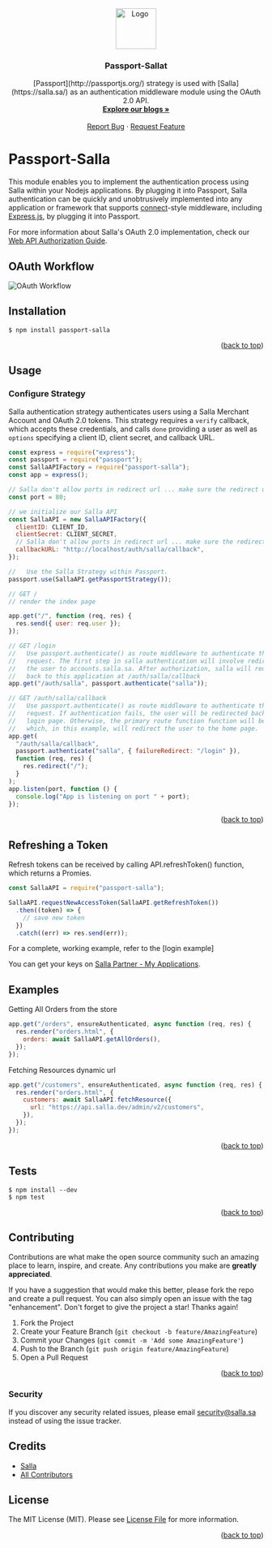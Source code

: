 <div id="top"></div>
<div align="center">
  <a href="https://salla.dev">
    <img src="https://salla.dev/wp-content/themes/salla-portal/dist/img/salla-logo.svg" alt="Logo" width="80" height="80">
  </a>

<h3 align="center">Passport-Sallat</h3>
  <p align="center">
    [Passport](http://passportjs.org/) strategy is used with [Salla](https://salla.sa/) as an authentication middleware module
using the OAuth 2.0 API.
    <br />
    <a href="https://docs.salla.dev/"><strong>Explore our blogs »</strong></a>
    <br />
    <br /><a href="#">Report Bug</a> · <a href="#">Request Feature</a>
  </p>
</div>

# Passport-Salla

This module enables you to implement the authentication process using Salla within your Nodejs applications. 
By plugging it into Passport, Salla authentication can be quickly and unobtrusively implemented into any application 
or framework that supports [connect](http://www.senchalabs.org/connect/)-style middleware, including [Express.js](http://expressjs.com/), by plugging it into Passport.

For more information about Salla's OAuth 2.0 implementation, check our
[Web API Authorization Guide](https://salla.dev/blog/oauth-2-0-in-action-with-salla).

## OAuth Workflow

![OAuth Workflow](https://i.ibb.co/xLyn80t/Frame-1236-OAuth-5.png)

## Installation

    $ npm install passport-salla

<p align="right">(<a href="#top">back to top</a>)</p>

## Usage

### Configure Strategy

Salla authentication strategy authenticates users using a Salla Merchant Account
and OAuth 2.0 tokens. This strategy requires a `verify` callback, which accepts
these credentials, and calls `done` providing a user as well as `options`
specifying a client ID, client secret, and callback URL.

```javascript
const express = require("express");
const passport = require("passport");
const SallaAPIFactory = require("passport-salla");
const app = express();

// Salla don't allow ports in redirect url ... make sure the redirect url is on port 80
const port = 80;

// we initialize our Salla API
const SallaAPI = new SallaAPIFactory({
  clientID: CLIENT_ID,
  clientSecret: CLIENT_SECRET,
  // Salla don't allow ports in redirect url ... make sure the redirect url is on port 80
  callbackURL: "http://localhost/auth/salla/callback",
});

//   Use the Salla Strategy within Passport.
passport.use(SallaAPI.getPassportStrategy());

// GET /
// render the index page

app.get("/", function (req, res) {
  res.send({ user: req.user });
});

// GET /login
//   Use passport.authenticate() as route middleware to authenticate the
//   request. The first step in salla authentication will involve redirecting
//   the user to accounts.salla.sa. After authorization, salla will redirect the user
//   back to this application at /auth/salla/callback
app.get("/auth/salla", passport.authenticate("salla"));

// GET /auth/salla/callback
//   Use passport.authenticate() as route middleware to authenticate the
//   request. If authentication fails, the user will be redirected back to the
//   login page. Otherwise, the primary route function function will be called,
//   which, in this example, will redirect the user to the home page.
app.get(
  "/auth/salla/callback",
  passport.authenticate("salla", { failureRedirect: "/login" }),
  function (req, res) {
    res.redirect("/");
  }
);
app.listen(port, function () {
  console.log("App is listening on port " + port);
});
```

<p align="right">(<a href="#top">back to top</a>)</p>

## Refreshing a Token

Refresh tokens can be received by calling API.refreshToken() function, which returns a Promies.

```javascript
const SallaAPI = require("passport-salla");

SallaAPI.requestNewAccessToken(SallaAPI.getRefreshToken())
  .then((token) => {
    // save new token
  })
  .catch((err) => res.send(err));
```

For a complete, working example, refer to the [login example]

You can get your keys on [Salla Partner - My Applications](https://salla.partners/apps/[APP_ID]).

## Examples

Getting All Orders from the store

```javascript
app.get("/orders", ensureAuthenticated, async function (req, res) {
  res.render("orders.html", {
    orders: await SallaAPI.getAllOrders(),
  });
});
```

Fetching Resources dynamic url

```javascript
app.get("/customers", ensureAuthenticated, async function (req, res) {
  res.render("orders.html", {
    customers: await SallaAPI.fetchResource({
      url: "https://api.salla.dev/admin/v2/customers",
    }),
  });
});
```

<p align="right">(<a href="#top">back to top</a>)</p>

## Tests

    $ npm install --dev
    $ npm test
    
<p align="right">(<a href="#top">back to top</a>)</p>

## Contributing

Contributions are what make the open source community such an amazing place to learn, inspire, and create. 
Any contributions you make are **greatly appreciated**.

If you have a suggestion that would make this better, please fork the repo and create a pull request. 
You can also simply open an issue with the tag "enhancement". Don't forget to give the project a star! Thanks again!

1. Fork the Project
2. Create your Feature Branch (`git checkout -b feature/AmazingFeature`)
3. Commit your Changes (`git commit -m 'Add some AmazingFeature'`)
4. Push to the Branch (`git push origin feature/AmazingFeature`)
5. Open a Pull Request

<p align="right">(<a href="#top">back to top</a>)</p>

### Security

If you discover any security related issues, please email security@salla.sa instead of using the issue tracker.

## Credits

- [Salla](https://github.com/sallaApp)
- [All Contributors](../../contributors)

## License

The MIT License (MIT). Please see [License File](LICENSE.md) for more information.

<p align="right">(<a href="#top">back to top</a>)</p>
